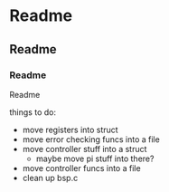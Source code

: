 # Readme

## Readme
### Readme
Readme

things to do:
- move registers into struct
- move error checking funcs into a file
- move controller stuff into a struct
	- maybe move pi stuff into there?
- move controller funcs into a file
- clean up bsp.c